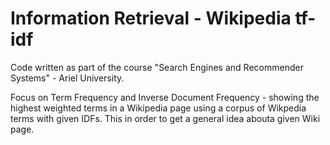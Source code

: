# Information Retrieval - Wikipedia tf-idf
 Code written as part of the course "Search Engines and Recommender Systems" - Ariel University. 
 
 Focus on Term Frequency and Inverse Document Frequency - showing the highest weighted terms in a Wikipedia page using a corpus of Wikpedia terms with given IDFs. This in order to get a general idea abouta given Wiki page.  

